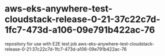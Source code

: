 # aws-eks-anywhere-test-cloudstack-release-0-21-37c22c7d-1fc7-473d-a106-09e791b422ac-76
repository for use with E2E test job aws-eks-anywhere-test-cloudstack-release-0-21:37c22c7d-1fc7-473d-a106-09e791b422ac-76
